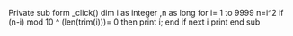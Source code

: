 Private sub form _click()
dim i as integer ,n as long
for i= 1 to 9999
n=i^2
if (n-i) mod 10 ^ (len(trim(i)))= 0 then 
print i;
end if
next i
print
end sub
